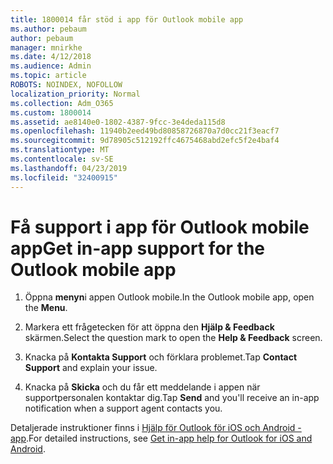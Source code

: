 ```yaml
---
title: 1800014 får stöd i app för Outlook mobile app
ms.author: pebaum
author: pebaum
manager: mnirkhe
ms.date: 4/12/2018
ms.audience: Admin
ms.topic: article
ROBOTS: NOINDEX, NOFOLLOW
localization_priority: Normal
ms.collection: Adm_O365
ms.custom: 1800014
ms.assetid: ae8140e0-1802-4387-9fcc-3e4deda115d8
ms.openlocfilehash: 11940b2eed49bd80858726870a7d0cc21f3eacf7
ms.sourcegitcommit: 9d78905c512192ffc4675468abd2efc5f2e4baf4
ms.translationtype: MT
ms.contentlocale: sv-SE
ms.lasthandoff: 04/23/2019
ms.locfileid: "32400915"
---
```

# <a name="get-in-app-support-for-the-outlook-mobile-app"></a><span data-ttu-id="139cd-102">Få support i app för Outlook mobile app</span><span class="sxs-lookup"><span data-stu-id="139cd-102">Get in-app support for the Outlook mobile app</span></span>

1. <span data-ttu-id="139cd-103">Öppna **menyn**i appen Outlook mobile.</span><span class="sxs-lookup"><span data-stu-id="139cd-103">In the Outlook mobile app, open the **Menu**.</span></span>
    
2. <span data-ttu-id="139cd-104">Markera ett frågetecken för att öppna den **Hjälp &amp; Feedback** skärmen.</span><span class="sxs-lookup"><span data-stu-id="139cd-104">Select the question mark to open the **Help &amp; Feedback** screen.</span></span> 
    
3. <span data-ttu-id="139cd-105">Knacka på **Kontakta Support** och förklara problemet.</span><span class="sxs-lookup"><span data-stu-id="139cd-105">Tap **Contact Support** and explain your issue.</span></span> 
    
4. <span data-ttu-id="139cd-106">Knacka på **Skicka** och du får ett meddelande i appen när supportpersonalen kontaktar dig.</span><span class="sxs-lookup"><span data-stu-id="139cd-106">Tap **Send** and you'll receive an in-app notification when a support agent contacts you.</span></span> 
    
<span data-ttu-id="139cd-107">Detaljerade instruktioner finns i [Hjälp för Outlook för iOS och Android - app](https://support.office.com/article/218a22d1-9fa5-4889-b689-de1c63493243.aspx#ID0EAABAAA=Contact_Support).</span><span class="sxs-lookup"><span data-stu-id="139cd-107">For detailed instructions, see [Get in-app help for Outlook for iOS and Android](https://support.office.com/article/218a22d1-9fa5-4889-b689-de1c63493243.aspx#ID0EAABAAA=Contact_Support).</span></span>
